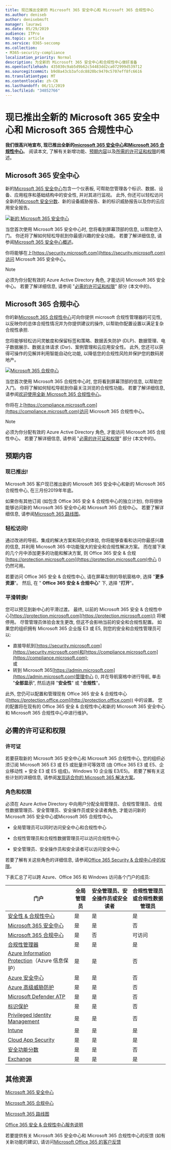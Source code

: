```yaml
---
title: 现已推出全新的 Microsoft 365 安全中心和 Microsoft 365 合规性中心
ms.author: deniseb
author: denisebmsft
manager: laurawi
ms.date: 05/29/2019
audience: ITPro
ms.topic: article
ms.service: O365-seccomp
ms.collection:
- M365-security-compliance
localization_priority: Normal
description: 为全新的 Microsoft 365 安全中心和合规性中心做好准备
ms.openlocfilehash: 435030c9ab5d9b62c54483dd2ca072999d539712
ms.sourcegitcommit: b9d8a43cb3afcdc8820bc9470c5707eff8fc6616
ms.translationtype: MT
ms.contentlocale: zh-CN
ms.lasthandoff: 06/11/2019
ms.locfileid: "34852766"
---
```

# <a name="the-new-microsoft-365-security-center-and-microsoft-365-compliance-center-are-now-generally-available"></a>现已推出全新的 Microsoft 365 安全中心和 Microsoft 365 合规性中心

**我们很高兴地宣布, 现已推出全新的[microsoft 365 安全中心](#microsoft-365-security-center)和[Microsoft 365 合规性中心](#microsoft-365-compliance-center)**。 阅读本文, 了解有关新增功能、[预期内容](#what-to-expect)以及[所需的许可证和权限](#required-licenses-and-permissions)的概述。

## <a name="microsoft-365-security-center"></a>Microsoft 365 安全中心

新的[Microsoft 365 安全中心](overview-security-center.md)包含一个仪表板, 可帮助您管理各个标识、数据、设备、应用程序和基础结构中的安全性, 并对其进行监视。 此外, 你还可以轻松访问全新的[Microsoft 安全分数](microsoft-secure-score.md)、新的设备威胁报告、新的标识威胁报告以及你的云应用安全报告。 

[![新的 Microsoft 365 安全中心](media/m365-security-center.png)](overview-security-center.md)

当您首次使用 Microsoft 365 安全中心时, 您将看到屏幕顶部的信息, 以帮助您入门。 你还将了解如何轻松导航到你最感兴趣的安全功能。 若要了解详细信息, 请参阅[Microsoft 365 安全中心概述](overview-security-center.md)。

你将能够在上[https://security.microsoft.com](https://security.microsoft.com)访问 Microsoft 365 安全中心。 

> [!NOTE]
> 必须为你分配有效的 Azure Active Directory 角色, 才能访问 Microsoft 365 安全中心。 若要了解详细信息, 请参阅 "[必需的许可证和权限](#required-licenses-and-permissions)" 部分 (本文中的)。

## <a name="microsoft-365-compliance-center"></a>Microsoft 365 合规中心

你的新[Microsoft 365 合规性中心](microsoft-365-compliance-center.md)可向你提供 microsoft 合规性管理器的可见性, 以反映你的总体合规性情况并为你提供建议的操作, 以帮助你配置设置以满足复杂合规性承担. 

您将能够轻松访问灵敏度和保留标签和策略、数据丢失防护 (DLP)、数据管理、电子数据展示、数据主体请求 (Dsr)、案例管理和云应用安全性。 此外, 您还可以获得可操作的见解并利用智能自动化功能, 以降低您的合规性风险并保护您的数码房地产。 

[![Microsoft 365 合规中心](media/m365-compliance-center.png)](microsoft-365-compliance-center.md)

当您首次使用 Microsoft 365 合规性中心时, 您将看到屏幕顶部的信息, 以帮助您入门。 你将了解如何轻松导航到你最关注浏览的合规性功能。 若要了解详细信息, 请参阅[欢迎使用全新 Microsoft 365 合规性中心](microsoft-365-compliance-center.md)。

你将在上[https://compliance.microsoft.com](https://compliance.microsoft.com)访问 Microsoft 365 合规性中心。  

> [!NOTE]
> 必须为你分配有效的 Azure Active Directory 角色, 才能访问 Microsoft 365 合规性中心。 若要了解详细信息, 请参阅 "[必需的许可证和权限](#required-licenses-and-permissions)" 部分 (本文中的)。

## <a name="what-to-expect"></a>预期内容

### <a name="available-now"></a>现已推出!

Microsoft 365 客户现已推出新的 Microsoft 365 安全中心和新的 Microsoft 365 合规性中心, 在三月份2019年年底。 

如果你有其他订阅 (如包含 Office 365 安全 & 合规性中心的独立计划), 你将很快能够访问新的 Microsoft 365 安全中心和 Microsoft 365 合规中心。 若要了解详细信息, 请参阅[Microsoft 365 路线图](https://www.microsoft.com/microsoft-365/roadmap)。

### <a name="easy-access"></a>轻松访问!

通过改进的导航、集成的解决方案和简化的体验, 你将能够查看和访问你最感兴趣的信息, 并利用 Microsoft 365 中功能强大的安全和合规性解决方案。 而在接下来的几个月中添加更多的功能和解决方案, 则 Office 365 安全 & 合规[https://protection.microsoft.com](https://protection.microsoft.com)中心 () 仍然可用。

若要访问 Office 365 安全 & 合规性中心, 请在屏幕左侧的导航窗格中, 选择 "**更多资源**"。 然后, 在 " **Office 365 安全 & 合规中心**" 下, 选择 "**打开**"。

### <a name="smooth-transition"></a>平滑转换!

您可以预见到新中心的平滑过渡。 最终, 以前的 Microsoft 365 安全 & 合规性中心[https://protection.microsoft.com](https://protection.microsoft.com)() 将被停用。 尽管管理员体验会发生更改, 但这不会影响当前的安全和合规性配置。 如果您的组织拥有 Microsoft 365 企业版 E3 或 E5, 则您的安全和合规性管理员可以:

- 直接导航到[https://security.microsoft.com](https://security.microsoft.com)和[https://compliance.microsoft.com](https://compliance.microsoft.com); <br>或  
- 转到 Microsoft 365[https://admin.microsoft.com](https://admin.microsoft.com)管理中心 (), 并在导航窗格中进行导航, 单击 "**全部显示**", 然后选择 "**安全性**" 或 "**合规性**"。

此外, 您仍可以配置和管理现有 Office 365 安全 & 合规性中心 ([https://protection.office.com](http://protection.office.com)) 中的设置。 您的配置将在现有的 Office 365 安全 & 合规性中心和新的 Microsoft 365 安全中心和 Microsoft 365 合规性中心中进行维护。  

## <a name="required-licenses-and-permissions"></a>必需的许可证和权限

### <a name="licenses"></a>许可证

若要获取新的 Microsoft 365 安全中心和 Microsoft 365 合规性中心, 您的组织必须订阅 Microsoft 365 E3 或 E5 或批量许可等效项 (由 Office 365 E3 或 E5、企业移动性 + 安全 E3 或 E5 组成)。Windows 10 企业版 E3/E5)。 若要了解有关这些计划的详细信息, 请参阅[发现适合你的 Microsoft 365 解决方案](https://www.microsoft.com/microsoft-365/compare-all-microsoft-365-plans)。

### <a name="roles-and-permissions"></a>角色和权限

必须在 Azure Active Directory 中向用户分配全局管理员、合规性管理员、合规性数据管理员、安全管理员、安全操作员或安全读者角色, 才能访问新的 Microsoft 365 安全中心或Microsoft 365 合规性中心。

- 全局管理员可以同时访问安全中心和合规性中心

- 合规性管理员和合规性数据管理员可以访问合规性中心

- 安全管理员、安全操作员和安全读者可以访问安全中心

 若要了解有关这些角色的详细信息, 请参阅[Office 365 Security & 合规中心中的权限](permissions-in-the-security-and-compliance-center.md)。
 
下表汇总了可以跨 Azure、Office 365 和 Windows 访问各个门户的成员:

|门户 |全局管理员 |安全管理员、安全操作员或安全读者|合规性管理员或合规性数据管理员 |
|---------|---------|---------|---------|
|[安全性 & 合规性中心](https://protection.office.com) |是 |是  |是 |
|[Microsoft 365 安全中心](https://security.microsoft.com) |是  | 是  | 否        |
|[Microsoft 365 合规中心](https://compliance.microsoft.com) | 是 | 否 | 可访问 |
|[合规性管理器](https://aka.ms/compliancemanager) |是 | 是 |是  |
|[Azure Information Protection](https://docs.microsoft.com/azure/information-protection)（Azure 信息保护） |是 |是 |否 |
|[Azure 安全中心](https://docs.microsoft.com/azure/security-center/)  |是 |是 |否 |
|[Azure 高级威胁防护](https://docs.microsoft.com/azure-advanced-threat-protection/what-is-atp)  |是 |是 |否 |
|[Microsoft Defender ATP](https://docs.microsoft.com/windows/security/threat-protection/microsoft-defender-atp/microsoft-defender-advanced-threat-protection) |是 |是 |否 |
|[标识保护](https://docs.microsoft.com/azure/active-directory/identity-protection)     |是 |是 |否 |
|[Privileged Identity Management](https://docs.microsoft.com/azure/active-directory/privileged-identity-management)     |是 |是 |否 |
|[Intune](https://docs.microsoft.com/intune)     |是 |是 |是 |
|[Cloud App Security](https://docs.microsoft.com/cloud-app-security/)     |是 |是 |是 |
|[安全功能分数](https://docs.microsoft.com/office365/securitycompliance/office-365-secure-score)     |是 |是 |否 |
|[Exchange](https://docs.microsoft.com/exchange/)     |是 |是 |是 |

## <a name="additional-resources"></a>其他资源

[Microsoft 365 安全中心](overview-security-center.md)

[Microsoft 365 合规中心](microsoft-365-compliance-center.md)

[Microsoft 365 路线图](https://www.microsoft.com/microsoft-365/roadmap)

[Office 365 安全 & 合规性中心服务说明](https://docs.microsoft.com/office365/servicedescriptions/office-365-platform-service-description/office-365-securitycompliance-center)

若要提供有关 Microsoft 365 安全中心和 Microsoft 365 合规性中心的反馈 (如有关新功能的建议), 请访问[Microsoft Office 365 的客户反馈](https://office365.uservoice.com)
